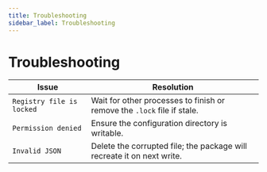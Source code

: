 ```yaml
---
title: Troubleshooting
sidebar_label: Troubleshooting
---
```


# Troubleshooting

| Issue | Resolution |
| --- | --- |
| `Registry file is locked` | Wait for other processes to finish or remove the `.lock` file if stale. |
| `Permission denied` | Ensure the configuration directory is writable. |
| `Invalid JSON` | Delete the corrupted file; the package will recreate it on next write. |
